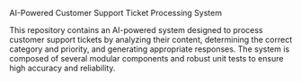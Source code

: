 AI-Powered Customer Support Ticket Processing System

This repository contains an AI-powered system designed to process customer support tickets by analyzing their content, determining the correct category and priority, and generating appropriate responses. The system is composed of several modular components and robust unit tests to ensure high accuracy and reliability.


